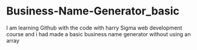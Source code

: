 # Business-Name-Generator_basic
I am learning Github with the code with harry Sigma web development course and i had made a basic business name generator without using an array
